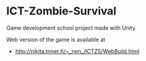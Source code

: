 ICT-Zombie-Survival
===================

Game development school project made with Unity.

Web version of the game is available at 
- http://nikita.tnnet.fi/~_nen_/ICTZS/WebBuild.html
